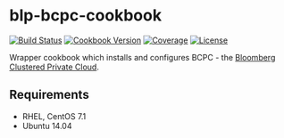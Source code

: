 # blp-bcpc-cookbook

[![Build Status](https://img.shields.io/travis/johnbellone/blp-bcpc-cookbook.svg)](https://travis-ci.org/johnbellone/blp-bcpc-cookbook)
[![Cookbook Version](https://img.shields.io/cookbook/v/blp-bcpc-cookbook.svg)](https://supermarket.chef.io/cookbooks/blp-bcpc-cookbook)
[![Coverage](https://img.shields.io/codecov/c/github/johnbellone/blp-bcpc-cookbook.svg)](https://codecov.io/github/johnbellone/blp-bcpc-cookbook)
[![License](https://img.shields.io/badge/license-Apache_2-blue.svg)](https://www.apache.org/licenses/LICENSE-2.0)

Wrapper cookbook which installs and configures BCPC - the
[Bloomberg Clustered Private Cloud][1].

## Requirements
- RHEL, CentOS 7.1
- Ubuntu 14.04

[1]: https://github.com/bloomberg/chef-bcpc
